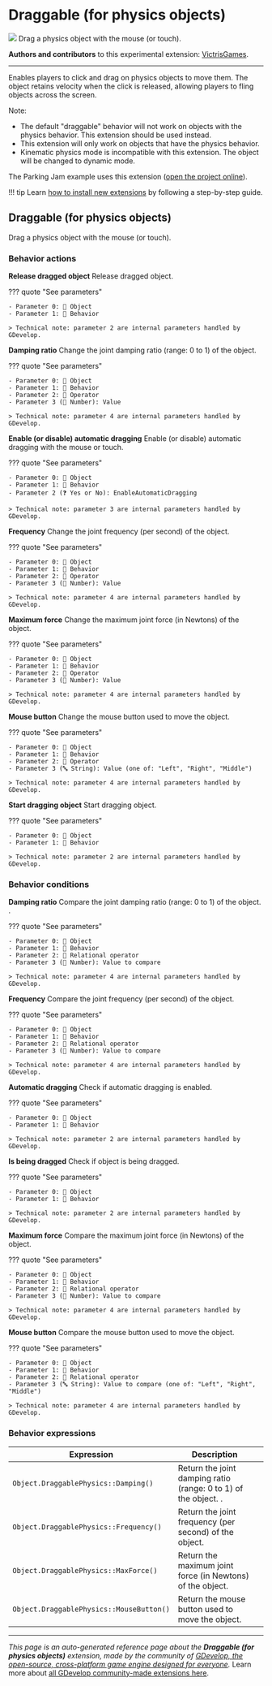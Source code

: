 # Draggable (for physics objects)

<img src="https://resources.gdevelop-app.com/assets/Icons/Glyphster Pack/Master/SVG/Virtual Reality/Virtual Reality_hand_vr_ar_360.svg" class="extension-icon"></img>
Drag a physics object with the mouse (or touch).

**Authors and contributors** to this experimental extension: [VictrisGames](https://gd.games/VictrisGames).

---

Enables players to click and drag on physics objects to move them.  The object retains velocity when the click is released, allowing players to fling objects across the screen.

Note:

- The default "draggable" behavior will not work on objects with the physics behavior. This extension should be used instead.
- This extension will only work on objects that have the physics behavior.
- Kinematic physics mode is incompatible with this extension. The object will be changed to dynamic mode.

The Parking Jam example uses this extension ([open the project online](https://editor.gdevelop.io/?project=example://parking-jam)).

!!! tip
    Learn [how to install new extensions](/gdevelop5/extensions/search) by following a step-by-step guide.



## Draggable (for physics objects) 

Drag a physics object with the mouse (or touch). 

### Behavior actions

**Release dragged object**
Release dragged object.

??? quote "See parameters"

    - Parameter 0: 👾 Object
    - Parameter 1: 🧩 Behavior

    > Technical note: parameter 2 are internal parameters handled by GDevelop.

**Damping ratio**
Change the joint damping ratio (range: 0 to 1) of the object. 

??? quote "See parameters"

    - Parameter 0: 👾 Object
    - Parameter 1: 🧩 Behavior
    - Parameter 2: 🟰 Operator
    - Parameter 3 (🔢 Number): Value

    > Technical note: parameter 4 are internal parameters handled by GDevelop.

**Enable (or disable) automatic dragging**
Enable (or disable) automatic dragging with the mouse or touch.

??? quote "See parameters"

    - Parameter 0: 👾 Object
    - Parameter 1: 🧩 Behavior
    - Parameter 2 (❓ Yes or No): EnableAutomaticDragging

    > Technical note: parameter 3 are internal parameters handled by GDevelop.

**Frequency**
Change the joint frequency (per second) of the object.

??? quote "See parameters"

    - Parameter 0: 👾 Object
    - Parameter 1: 🧩 Behavior
    - Parameter 2: 🟰 Operator
    - Parameter 3 (🔢 Number): Value

    > Technical note: parameter 4 are internal parameters handled by GDevelop.

**Maximum force**
Change the maximum joint force (in Newtons) of the object.

??? quote "See parameters"

    - Parameter 0: 👾 Object
    - Parameter 1: 🧩 Behavior
    - Parameter 2: 🟰 Operator
    - Parameter 3 (🔢 Number): Value

    > Technical note: parameter 4 are internal parameters handled by GDevelop.

**Mouse button**
Change the mouse button used to move the object.

??? quote "See parameters"

    - Parameter 0: 👾 Object
    - Parameter 1: 🧩 Behavior
    - Parameter 2: 🟰 Operator
    - Parameter 3 (🔤 String): Value (one of: "Left", "Right", "Middle")

    > Technical note: parameter 4 are internal parameters handled by GDevelop.

**Start dragging object**
Start dragging object.

??? quote "See parameters"

    - Parameter 0: 👾 Object
    - Parameter 1: 🧩 Behavior

    > Technical note: parameter 2 are internal parameters handled by GDevelop.

### Behavior conditions

**Damping ratio**
Compare the joint damping ratio (range: 0 to 1) of the object. .

??? quote "See parameters"

    - Parameter 0: 👾 Object
    - Parameter 1: 🧩 Behavior
    - Parameter 2: 🟰 Relational operator
    - Parameter 3 (🔢 Number): Value to compare

    > Technical note: parameter 4 are internal parameters handled by GDevelop.

**Frequency**
Compare the joint frequency (per second) of the object.

??? quote "See parameters"

    - Parameter 0: 👾 Object
    - Parameter 1: 🧩 Behavior
    - Parameter 2: 🟰 Relational operator
    - Parameter 3 (🔢 Number): Value to compare

    > Technical note: parameter 4 are internal parameters handled by GDevelop.

**Automatic dragging**
Check if automatic dragging is enabled.

??? quote "See parameters"

    - Parameter 0: 👾 Object
    - Parameter 1: 🧩 Behavior

    > Technical note: parameter 2 are internal parameters handled by GDevelop.

**Is being dragged**
Check if object is being dragged.

??? quote "See parameters"

    - Parameter 0: 👾 Object
    - Parameter 1: 🧩 Behavior

    > Technical note: parameter 2 are internal parameters handled by GDevelop.

**Maximum force**
Compare the maximum joint force (in Newtons) of the object.

??? quote "See parameters"

    - Parameter 0: 👾 Object
    - Parameter 1: 🧩 Behavior
    - Parameter 2: 🟰 Relational operator
    - Parameter 3 (🔢 Number): Value to compare

    > Technical note: parameter 4 are internal parameters handled by GDevelop.

**Mouse button**
Compare the mouse button used to move the object.

??? quote "See parameters"

    - Parameter 0: 👾 Object
    - Parameter 1: 🧩 Behavior
    - Parameter 2: 🟰 Relational operator
    - Parameter 3 (🔤 String): Value to compare (one of: "Left", "Right", "Middle")

    > Technical note: parameter 4 are internal parameters handled by GDevelop.

### Behavior expressions

| Expression | Description |  |
|-----|-----|-----|
| `Object.DraggablePhysics::Damping()` | Return the joint damping ratio (range: 0 to 1) of the object. . ||
| `Object.DraggablePhysics::Frequency()` | Return the joint frequency (per second) of the object. ||
| `Object.DraggablePhysics::MaxForce()` | Return the maximum joint force (in Newtons) of the object. ||
| `Object.DraggablePhysics::MouseButton()` | Return the mouse button used to move the object. ||


---

*This page is an auto-generated reference page about the **Draggable (for physics objects)** extension, made by the community of [GDevelop, the open-source, cross-platform game engine designed for everyone](https://gdevelop.io/).* Learn more about [all GDevelop community-made extensions here](/gdevelop5/extensions).